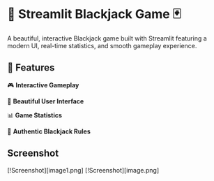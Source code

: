 # 🎰 Streamlit Blackjack Game 🃏

A beautiful, interactive Blackjack game built with Streamlit featuring a modern UI, real-time statistics, and smooth gameplay experience.

## 🌟 Features

🎮 **Interactive Gameplay**


🎨 **Beautiful User Interface**


📊 **Game Statistics**


 🎯 **Authentic Blackjack Rules**


## Screenshot
[!Screenshot][image1.png]
[!Screenshot][image.png]
